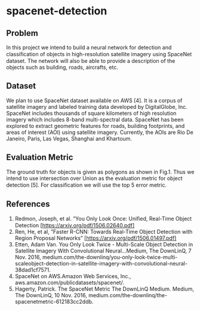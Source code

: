 # spacenet-detection

## Problem
In this project we intend to build a neural network for detection and classiﬁcation of objects in high-resolution satellite imagery using SpaceNet dataset. The network will also be able to provide a description of the objects such as building, roads, aircrafts, etc.

## Dataset
We plan to use SpaceNet dataset available on AWS [4]. It is a corpus of satellite imagery and labeled training data developed by DigitalGlobe, Inc. SpaceNet includes thousands of square kilometers of high resolution imagery which includes 8-band multi-spectral data. SpaceNet has been explored to extract geometric features for roads, building footprints, and areas of interest (AOI) using satellite imagery. Currently, the AOIs are Rio De Janeiro, Paris, Las Vegas, Shanghai and Khartoum.

## Evaluation Metric
The ground truth for objects is given as polygons as shown in Fig.1. Thus we intend to use intersection over Union as the evaluation metric for object detection [5]. For classiﬁcation we will use the top 5 error metric.

## References
1. Redmon, Joseph, et al. ”You Only Look Once: Uniﬁed, Real-Time Object Detection [https://arxiv.org/pdf/1506.02640.pdf]
2. Ren, He, et al, ”Faster R-CNN: Towards Real-Time Object Detection with Region Proposal Networks” [https://arxiv.org/pdf/1506.01497.pdf]
3. Etten, Adam Van. You Only Look Twice - Multi-Scale Object Detection in Satellite Imagery With Convolutional Neural...Medium, The DownLinQ, 7 Nov. 2016, medium.com/the-downlinq/you-only-look-twice-multi-scaleobject-detection-in-satellite-imagery-with-convolutional-neural-38dad1cf7571.
4. SpaceNet on AWS.Amazon Web Services, Inc., aws.amazon.com/publicdatasets/spacenet/.
5. Hagerty, Patrick. The SpaceNet Metric The DownLinQ Medium. Medium, The DownLinQ, 10 Nov. 2016, medium.com/the-downlinq/the-spacenetmetric-612183cc2ddb.
